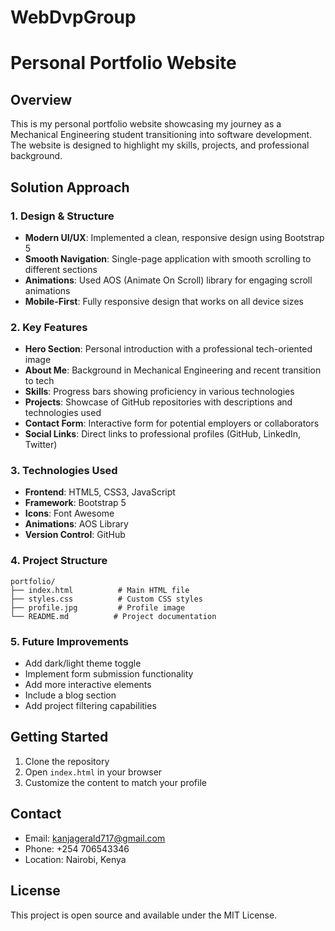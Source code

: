 # WebDvpGroup
# Personal Portfolio Website

## Overview
This is my personal portfolio website showcasing my journey as a Mechanical Engineering student transitioning into software development. The website is designed to highlight my skills, projects, and professional background.

## Solution Approach

### 1. Design & Structure
- **Modern UI/UX**: Implemented a clean, responsive design using Bootstrap 5
- **Smooth Navigation**: Single-page application with smooth scrolling to different sections
- **Animations**: Used AOS (Animate On Scroll) library for engaging scroll animations
- **Mobile-First**: Fully responsive design that works on all device sizes

### 2. Key Features
- **Hero Section**: Personal introduction with a professional tech-oriented image
- **About Me**: Background in Mechanical Engineering and recent transition to tech
- **Skills**: Progress bars showing proficiency in various technologies
- **Projects**: Showcase of GitHub repositories with descriptions and technologies used
- **Contact Form**: Interactive form for potential employers or collaborators
- **Social Links**: Direct links to professional profiles (GitHub, LinkedIn, Twitter)

### 3. Technologies Used
- **Frontend**: HTML5, CSS3, JavaScript
- **Framework**: Bootstrap 5
- **Icons**: Font Awesome
- **Animations**: AOS Library
- **Version Control**: GitHub

### 4. Project Structure
```
portfolio/
├── index.html          # Main HTML file
├── styles.css          # Custom CSS styles
├── profile.jpg         # Profile image
└── README.md          # Project documentation
```

### 5. Future Improvements
- Add dark/light theme toggle
- Implement form submission functionality
- Add more interactive elements
- Include a blog section
- Add project filtering capabilities

## Getting Started
1. Clone the repository
2. Open `index.html` in your browser
3. Customize the content to match your profile

## Contact
- Email: kanjagerald717@gmail.com
- Phone: +254 706543346
- Location: Nairobi, Kenya

## License
This project is open source and available under the MIT License.
